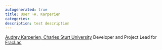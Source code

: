 ```yaml
---
autogenerated: true
title: User ›A. Karperien
categories: 
description: test description
---
```


[Audrey Karperien, Charles Sturt University](mailto:akarperien@postoffice.edu.au) Developer and Project Lead for [FracLac](http://imagej.nih.gov/ij/plugins/fraclac/fraclac.html)
